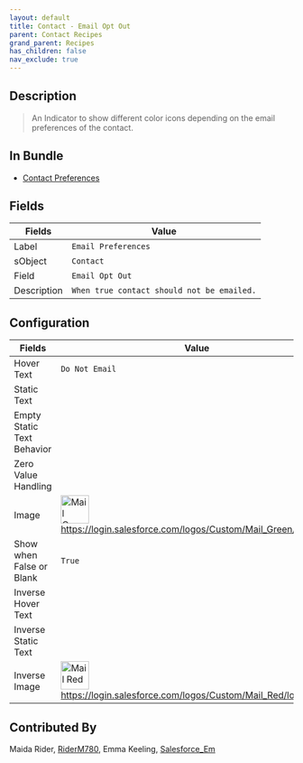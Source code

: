 ```yaml
---
layout: default
title: Contact - Email Opt Out
parent: Contact Recipes
grand_parent: Recipes
has_children: false
nav_exclude: true
---
```


## Description
> An Indicator to show different color icons depending on the email preferences of the contact.

## In Bundle
* [Contact Preferences](../contact/bundle-contact-communication-preferences.md)

## Fields

| Fields | Value | 
|-----------|-----------|
|Label|`Email Preferences`|
|sObject|`Contact`|
|Field|`Email Opt Out`|
|Description|`When true contact should not be emailed.`

## Configuration

| Fields | Value | 
|-----------|-----------|
|Hover Text|`Do Not Email`|
|Static Text|
|Empty Static Text Behavior|
|Zero Value Handling|
|Image| <img src="https://login.salesforce.com/logos/Custom/Mail_Green/logo.png" alt="Mail Green" style="width:50px;height:50px;"> https://login.salesforce.com/logos/Custom/Mail_Green/logo.png
|Show when False or Blank|`True`|
|Inverse Hover Text|
|Inverse Static Text|
|Inverse Image| <img src="https://login.salesforce.com/logos/Custom/Mail_Red/logo.png" alt="Mail Red" style="width:50px;height:50px;"> https://login.salesforce.com/logos/Custom/Mail_Red/logo.png|


## Contributed By
Maida Rider, [RiderM780](https://github.com/RiderM780), Emma Keeling, [Salesforce_Em](https://github.com/Salesforce-Em)